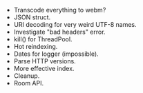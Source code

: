 - Transcode everything to webm?
- JSON struct.
- URI decoding for very weird UTF-8 names.
- Investigate "bad headers" error.
- kill() for ThreadPool.
- Hot reindexing.
- Dates for logger (impossible).
- Parse HTTP versions.
- More effective index.
- Cleanup.
- Room API.

